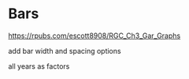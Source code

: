 
# Bars

https://rpubs.com/escott8908/RGC_Ch3_Gar_Graphs

add bar width and spacing options

all years as factors

